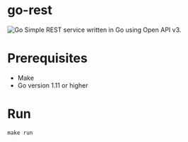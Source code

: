 # go-rest
![Go](https://github.com/rmartinus/go-rest/workflows/Go/badge.svg)
Simple REST service written in Go using Open API v3.

# Prerequisites
* Make
* Go version 1.11 or higher

# Run
```
make run
```
